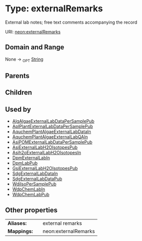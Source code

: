 
# Type: externalRemarks


External lab notes; free text comments accompanying the record

URI: [neon:externalRemarks](https://data.neonscience.org/externalRemarks)


## Domain and Range

None ->  <sub>OPT</sub> [String](types/String.md)

## Parents


## Children


## Used by

 * [AlgAlgaeExternalLabDataPerSamplePub](AlgAlgaeExternalLabDataPerSamplePub.md)
 * [AplPlantExternalLabDataPerSamplePub](AplPlantExternalLabDataPerSamplePub.md)
 * [AquchemPlantAlgaeExternalLabDataIn](AquchemPlantAlgaeExternalLabDataIn.md)
 * [AquchemPlantAlgaeExternalLabQAIn](AquchemPlantAlgaeExternalLabQAIn.md)
 * [AsiPOMExternalLabDataPerSamplePub](AsiPOMExternalLabDataPerSamplePub.md)
 * [AsiExternalLabH2OIsotopesPub](AsiExternalLabH2OIsotopesPub.md)
 * [Asih2oExternalLabH2OIsotopesIn](Asih2oExternalLabH2OIsotopesIn.md)
 * [DpmExternalLabIn](DpmExternalLabIn.md)
 * [DpmLabPub](DpmLabPub.md)
 * [GsiExternalLabH2OIsotopesPub](GsiExternalLabH2OIsotopesPub.md)
 * [SdgExternalLabDataIn](SdgExternalLabDataIn.md)
 * [SdgExternalLabDataPub](SdgExternalLabDataPub.md)
 * [WdiIsoPerSamplePub](WdiIsoPerSamplePub.md)
 * [WdpChemLabIn](WdpChemLabIn.md)
 * [WdpChemLabPub](WdpChemLabPub.md)

## Other properties

|  |  |  |
| --- | --- | --- |
| **Aliases:** | | external remarks |
| **Mappings:** | | neon:externalRemarks |

